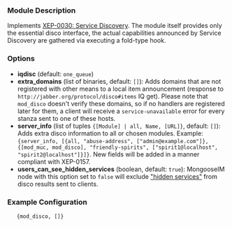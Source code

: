 ### Module Description
Implements [XEP-0030: Service Discovery](http://xmpp.org/extensions/xep-0030.html). The module itself provides only the essential disco interface, the actual capabilities announced by Service Discovery are gathered via executing a fold-type hook.

### Options
* **iqdisc** (default: `one_queue`)
* **extra_domains** (list of binaries, default: `[]`): Adds domains that are not registered with other means to a local item announcement (response to `http://jabber.org/protocol/disco#items` IQ get). 
 Please note that `mod_disco` doesn't verify these domains, so if no handlers are registered later for them, a client will receive a `service-unavailable` error for every stanza sent to one of these hosts.
* **server_info** (list of tuples `{[Module] | all, Name, [URL]}`, default: `[]`): Adds extra disco information to all or chosen modules. 
 Example: `{server_info, [{all, "abuse-address", ["admin@example.com"]}, {[mod_muc, mod_disco], "friendly-spirits", ["spirit1@localhost", "spirit2@localhost"]}]}`. 
 New fields will be added in a manner compliant with XEP-0157.
* **users_can_see_hidden_services** (boolean, default: `true`): MongooseIM node with this option set to `false` will exclude ["hidden services"](../advanced-configuration/Listener-modules.md#xmpp-components-ejabberd_service) from disco results sent to clients.

### Example Configuration
`    {mod_disco, []} `
